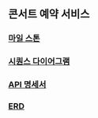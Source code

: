 ## 콘서트 예약 서비스

### [마일 스톤](https://github.com/users/jikimee64/projects/1)
### [시퀀스 다이어그램](docs/sequence.md)
### [API 명세서](docs/api_spec.md)
### [ERD](docs/erd.md)

